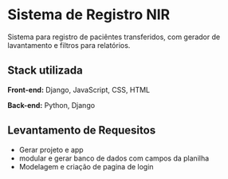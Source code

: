 # Sistema de Registro NIR

Sistema para registro de paciêntes transferidos, com gerador de lavantamento e filtros para relatórios.




## Stack utilizada

**Front-end:** Django, JavaScript, CSS, HTML

**Back-end:** Python, Django


## Levantamento de Requesitos

- Gerar projeto e app
- modular e gerar banco de dados com campos da planilha
- Modelagem e criação de pagina de login
